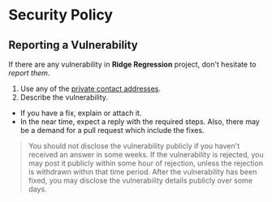 # Security Policy

## Reporting a Vulnerability

If there are any vulnerability in **Ridge Regression** project, don't hesitate to _report them_.

1. Use any of the [private contact addresses](https://github.com/vignesh-pagadala/ridge-regression#support).
2. Describe the vulnerability.

- If you have a fix, explain or attach it.
- In the near time, expect a reply with the required steps. Also, there may be a demand for a pull request which include the fixes.

> You should not disclose the vulnerability publicly if you haven't received an answer in some weeks.
> If the vulnerability is rejected, you may post it publicly within some hour of rejection, unless the rejection is withdrawn within that time period.
> After the vulnerability has been fixed, you may disclose the vulnerability details publicly over some days.
